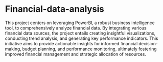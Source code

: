 # Financial-data-analysis
This project centers on leveraging PowerBI, a robust business intelligence tool, to comprehensively analyze financial data.  By integrating various financial data sources, the project entails creating insightful visualizations, conducting trend analysis, and generating key performance indicators. This initiative aims to provide actionable insights for informed financial decision-making, budget planning, and performance monitoring, ultimately fostering improved financial management and strategic allocation of resources.

